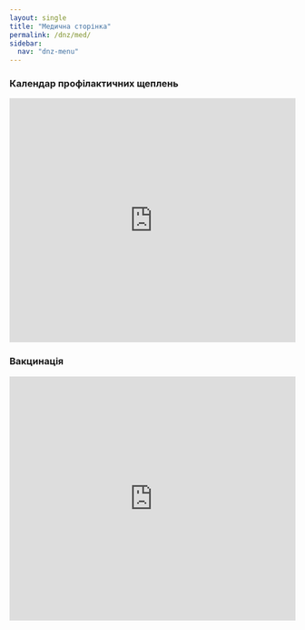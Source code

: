 ```yaml
---
layout: single
title: "Медична сторінка"
permalink: /dnz/med/
sidebar:
  nav: "dnz-menu"
---
```


### Календар профілактичних щеплень

<div style="left: 0; width: 100%; height: 0; position: relative; padding-bottom: 85.0847%;"><iframe src="https://drive.google.com/file/d/14CBsszxT9B2MOdLkiao2GsU6yOQdtig1/preview" style="border: 0; top: 0; left: 0; width: 100%; height: 100%; position: absolute;" allowfullscreen></iframe></div>

### Вакцинація

<div style="left: 0; width: 100%; height: 0; position: relative; padding-bottom: 85.0847%;"><iframe src="https://drive.google.com/file/d/1EIp9RlBndKRarmlfnKibEFYAT0HjBp7g/preview" style="border: 0; top: 0; left: 0; width: 100%; height: 100%; position: absolute;" allowfullscreen></iframe></div>
